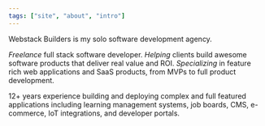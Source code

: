 ```yaml
---
tags: ["site", "about", "intro"]
---
```

Webstack Builders is my solo software development agency.

*Freelance* full stack software developer.
*Helping* clients build awesome software products that deliver real value and ROI.
*Specializing* in feature rich web applications and SaaS products, from MVPs to full product development.

12+ years experience building and deploying complex and full featured applications including learning management systems, job boards, CMS, e-commerce, IoT integrations, and developer portals.